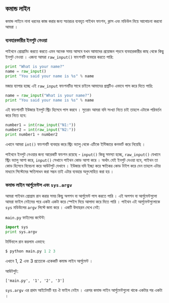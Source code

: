 ## কমান্ড লাইন

কমান্ড লাইনে নানা ধরনের কাজ করার জন্য সচারচর ব্যবহৃত পাইথন ফাংশন, ক্লাস এবং মডিউল নিয়ে আলোচনা করবো আমরা । 

### ব্যবহারকারীর ইনপুট নেওয়া 

পাইথনে প্রোগ্রামিং করতে করতে এমন অনেক সময় আসবে যখন আমাদের প্রয়োজন পড়বে ব্যবহারকারীর কাছ থেকে কিছু ইনপুট নেওয়া । এজন্য আমরা `raw_input()` ফাংশনটি ব্যবহার করতে পারি: 

```python
print "What is your name?"
name = raw_input()
print "You said your name is %s" % name
```

মজার ব্যাপার হচ্ছে এই `raw_input` ফাংশনটির সাথে চাইলে আমাদের প্রশ্নটিও এভাবে পাস করে দিতে পারি: 

```python
name = raw_input("What is your name?")
print "You said your name is %s" % name
```
এই ফাংশানটি ইউজার ইনপুট স্ট্রিং হিসেবে পাস করবে । সুতরাং আমরা যদি সংখ্যা নিতে চাই তাহলে এটাকে পরিবর্তন করে নিতে হবে: 

```python
number1 = int(raw_input("N1:"))
number2 = int(raw_input("N2:"))
print number1 + number2
```

এখানে আমরা `int()` ফাংশনটি ব্যবহার করে স্ট্রিং ভ্যালু থেকে এটিকে ইন্টিজারে কনভার্ট করে নিয়েছি । 

পাইথনে ইনপুট নেওয়ার জন্য আরেকটি ফাংশন রয়েছে - `input()` কিন্তু সমস্যা হচ্ছে, `raw_input()` যেখানে স্ট্রিং ভ্যালু আশা করে, `input()` সেখানে পাইথন কোড আশা করে । অর্থাৎ যেই ইনপুট দেওয়া হবে, পাইথন তা কোড হিসেবে বিবেচনা করে আউটপুট দেখাবে । ইউজার যদি ইচ্ছা করে ক্ষতিকর কোড টাইপ করে দেন তাহলে এটার মাধ্যমে সিস্টেমের ক্ষতিসাধন করা সম্ভব তাই এটার ব্যবহার অনুৎসাহিত করা হয় । 

### কমান্ড লাইন আর্গুমেন্টস এবং `sys.argv` 

আমরা পাইথন প্রোগ্রাম রান করার সময় কিছু অপশন বা আর্গুমেন্ট পাস করতে পারি । এই অপশন বা আর্গুমেন্টগুলো আমরা ফাইল নেইমের পরে  একটা একটা করে স্পেইস দিয়ে আলাদা করে দিতে পারি । পাইথন এই আর্গুমেন্টগুলোকে `sys` মডিউলের `argv` লিস্টে জমা করে । একটি উদাহরন দেখে নেই:

`main.py` ফাইলের কন্টেন্ট: 

```python
import sys
print sys.argv
```
টার্মিনালে রান করলাম এভাবে:

```python
$ python main.py 1 2 3
``` 
এখানে 1, 2 এবং 3 প্রত্যেকে একেকটি কমান্ড লাইন আর্গুমেন্ট ।

আউটপুট:
```
['main.py', '1', '2', '3']
```
`sys.argv` এর প্রথম আইটেমটি হয় ঐ ফাইল নেইম । এরপর কমান্ড লাইন আর্গুমেন্টগুলো থাকে একটার পর একটা । 

